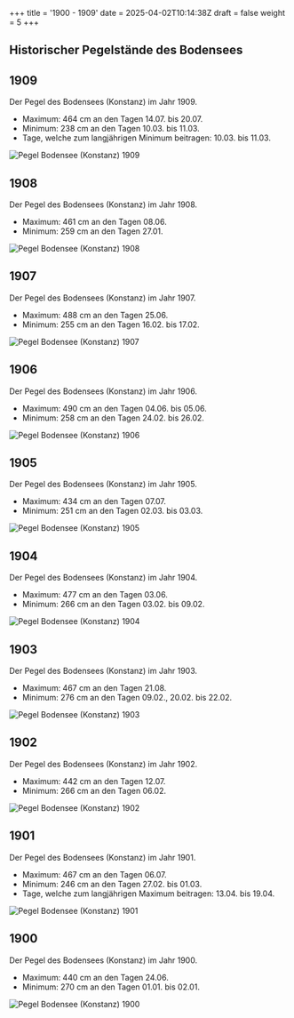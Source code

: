 +++
title = '1900 - 1909'
date = 2025-04-02T10:14:38Z
draft = false
weight = 5
+++

## Historischer Pegelstände des Bodensees

## 1909

Der Pegel des Bodensees (Konstanz) im Jahr 1909.

- Maximum: 464 cm an den Tagen 14.07. bis 20.07.
- Minimum: 238 cm an den Tagen 10.03. bis 11.03.
- Tage, welche zum langjährigen Minimum beitragen: 10.03. bis 11.03.

![Pegel Bodensee (Konstanz) 1909](/images/DE/graphs_historic/longterm_DE_1909.png)

## 1908

Der Pegel des Bodensees (Konstanz) im Jahr 1908.

- Maximum: 461 cm an den Tagen 08.06.
- Minimum: 259 cm an den Tagen 27.01.

![Pegel Bodensee (Konstanz) 1908](/images/DE/graphs_historic/longterm_DE_1908.png)

## 1907

Der Pegel des Bodensees (Konstanz) im Jahr 1907.

- Maximum: 488 cm an den Tagen 25.06.
- Minimum: 255 cm an den Tagen 16.02. bis 17.02.

![Pegel Bodensee (Konstanz) 1907](/images/DE/graphs_historic/longterm_DE_1907.png)

## 1906

Der Pegel des Bodensees (Konstanz) im Jahr 1906.

- Maximum: 490 cm an den Tagen 04.06. bis 05.06.
- Minimum: 258 cm an den Tagen 24.02. bis 26.02.

![Pegel Bodensee (Konstanz) 1906](/images/DE/graphs_historic/longterm_DE_1906.png)

## 1905

Der Pegel des Bodensees (Konstanz) im Jahr 1905.

- Maximum: 434 cm an den Tagen 07.07.
- Minimum: 251 cm an den Tagen 02.03. bis 03.03.

![Pegel Bodensee (Konstanz) 1905](/images/DE/graphs_historic/longterm_DE_1905.png)

## 1904

Der Pegel des Bodensees (Konstanz) im Jahr 1904.

- Maximum: 477 cm an den Tagen 03.06.
- Minimum: 266 cm an den Tagen 03.02. bis 09.02.

![Pegel Bodensee (Konstanz) 1904](/images/DE/graphs_historic/longterm_DE_1904.png)

## 1903

Der Pegel des Bodensees (Konstanz) im Jahr 1903.

- Maximum: 467 cm an den Tagen 21.08.
- Minimum: 276 cm an den Tagen 09.02., 20.02. bis 22.02.

![Pegel Bodensee (Konstanz) 1903](/images/DE/graphs_historic/longterm_DE_1903.png)

## 1902

Der Pegel des Bodensees (Konstanz) im Jahr 1902.

- Maximum: 442 cm an den Tagen 12.07.
- Minimum: 266 cm an den Tagen 06.02.

![Pegel Bodensee (Konstanz) 1902](/images/DE/graphs_historic/longterm_DE_1902.png)

## 1901

Der Pegel des Bodensees (Konstanz) im Jahr 1901.

- Maximum: 467 cm an den Tagen 06.07.
- Minimum: 246 cm an den Tagen 27.02. bis 01.03.
- Tage, welche zum langjährigen Maximum beitragen: 13.04. bis 19.04.

![Pegel Bodensee (Konstanz) 1901](/images/DE/graphs_historic/longterm_DE_1901.png)

## 1900

Der Pegel des Bodensees (Konstanz) im Jahr 1900.

- Maximum: 440 cm an den Tagen 24.06.
- Minimum: 270 cm an den Tagen 01.01. bis 02.01.

![Pegel Bodensee (Konstanz) 1900](/images/DE/graphs_historic/longterm_DE_1900.png)

